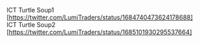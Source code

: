 ICT Turtle Soup1 [https://twitter.com/LumiTraders/status/1684740473624178688]   
ICT Turtle Soup2 [https://twitter.com/LumiTraders/status/1685101930295537664]  

